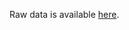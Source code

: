 Raw data is available [here](https://drive.google.com/file/d/1lh5YoUIpwmTfxvnlt_2J33-gXD-GSswU/view?usp=sharing).

